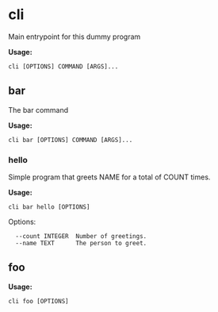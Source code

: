 # cli

Main entrypoint for this dummy program

**Usage:**

```
cli [OPTIONS] COMMAND [ARGS]...
```

## bar

The bar command

**Usage:**

```
cli bar [OPTIONS] COMMAND [ARGS]...
```

### hello

Simple program that greets NAME for a total of COUNT times.

__Usage:__

```
cli bar hello [OPTIONS]
```

Options:

```
  --count INTEGER  Number of greetings.
  --name TEXT      The person to greet.
```

## foo

__Usage:__

```
cli foo [OPTIONS]
```
